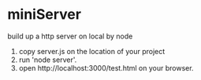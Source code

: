 # miniServer
build up a http server on local by node

1. copy server.js on the location of your project
2. run 'node server'.
3. open http://localhost:3000/test.html on your browser.
